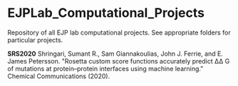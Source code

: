 # EJPLab_Computational_Projects
Repository of all EJP lab computational projects. See appropriate folders for particular projects.

__SRS2020__
Shringari, Sumant R., Sam Giannakoulias, John J. Ferrie, and E. James Petersson. "Rosetta custom score functions accurately predict ΔΔ G of mutations at protein–protein interfaces using machine learning." Chemical Communications (2020).
